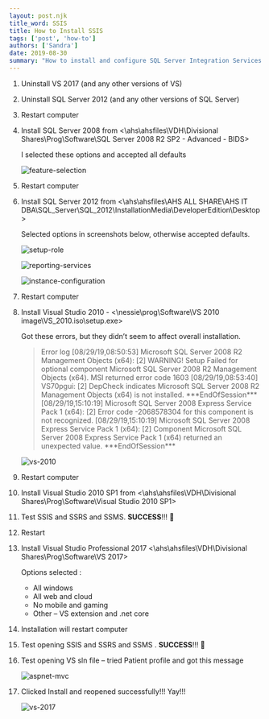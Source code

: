 ```yaml
---
layout: post.njk
title_word: SSIS
title: How to Install SSIS
tags: ['post', 'how-to']
authors: ['Sandra']
date: 2019-08-30
summary: "How to install and configure SQL Server Integration Services (SSIS)"
---
```


1. Uninstall VS 2017 (and any other versions of VS)
2. Uninstall SQL Server 2012 (and any other versions of SQL Server)
3. Restart computer
4. Install SQL Server 2008 from <\\ahs\ahsfiles\VDH\Divisional Shares\Prog\Software\SQL Server 2008 R2 SP2 - Advanced - BIDS>

     I selected these options and accepted all defaults

     ![feature-selection](/assets/images/install-ssis-feature-selection.png)

5. Restart computer
6. Install SQL Server 2012 from <\\ahs\ahsfiles\AHS ALL SHARE\AHS IT DBA\SQL_Server\SQL_2012\InstallationMedia\DeveloperEdition\Desktop\>
    
    Selected options in screenshots below, otherwise accepted defaults.

    ![setup-role](/assets/images/install-ssis-setup-role.png)

    ![reporting-services](/assets/images/install-ssis-reporting-services.png)

    ![instance-configuration](/assets/images/install-ssis-instance-configuration.png)


 
7. Restart computer
8. Install Visual Studio 2010 - <\\nessie\prog\Software\VS 2010 image\VS_2010.iso\setup.exe>
   
   Got these errors, but they didn’t seem to affect overall installation.


   > Error log [08/29/19,08:50:53] Microsoft SQL Server 2008 R2 Management Objects (x64): [2] WARNING! Setup Failed for optional component Microsoft SQL Server 2008 R2 Management Objects (x64). MSI returned error code 1603
   > [08/29/19,08:53:40] VS70pgui: [2] DepCheck indicates Microsoft SQL Server 2008 R2 Management Objects (x64) is not installed.
   > \*\*\*EndOfSession\*\*\*[08/29/19,15:10:19] Microsoft SQL Server 2008 Express Service Pack 1 (x64): [2] Error code -2068578304 for this component is not recognized.
   > [08/29/19,15:10:19] Microsoft SQL Server 2008 Express Service Pack 1 (x64): [2] Component Microsoft SQL Server 2008 Express Service Pack 1 (x64) returned an unexpected value.
   > \*\*\*EndOfSession\*\*\*
 
    ![vs-2010](/assets/images/install-ssis-vs-2010.png)

9. Restart computer
10.	Install Visual Studio 2010 SP1 from <\\ahs\ahsfiles\VDH\Divisional Shares\Prog\Software\Visual Studio 2010 SP1>
11.	Test SSIS and SSRS and SSMS. **SUCCESS**!!! 🎉
12.	Restart
13.	Install Visual Studio Professional 2017 <\\ahs\ahsfiles\VDH\Divisional Shares\Prog\Software\VS 2017>

    Options selected :

    * All windows
    * All web and cloud
    * No mobile and gaming
    * Other – VS extension and .net core

14.	Installation will restart computer
15.	Test opening SSIS and SSRS and SSMS . **SUCCESS**!!! 🎉
16.	Test opening VS sln file – tried Patient profile and got this message
 
    ![aspnet-mvc](/assets/images/install-ssis-aspnet-mvc.png)


17. Clicked Install and reopened successfully!!! Yay!!!
 
    ![vs-2017](/assets/images/install-ssis-vs-2017.png)
